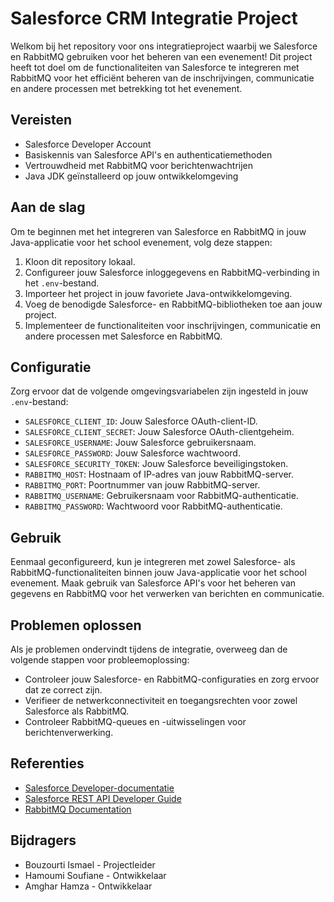 # Salesforce CRM Integratie Project

Welkom bij het repository voor ons integratieproject waarbij we Salesforce en RabbitMQ gebruiken voor het beheren van een evenement! Dit project heeft tot doel om de functionaliteiten van Salesforce te integreren met RabbitMQ voor het efficiënt beheren van de inschrijvingen, communicatie en andere processen met betrekking tot het evenement.

## Vereisten
- Salesforce Developer Account
- Basiskennis van Salesforce API's en authenticatiemethoden
- Vertrouwdheid met RabbitMQ voor berichtenwachtrijen
- Java JDK geïnstalleerd op jouw ontwikkelomgeving

## Aan de slag
Om te beginnen met het integreren van Salesforce en RabbitMQ in jouw Java-applicatie voor het school evenement, volg deze stappen:
1. Kloon dit repository lokaal.
2. Configureer jouw Salesforce inloggegevens en RabbitMQ-verbinding in het `.env`-bestand.
3. Importeer het project in jouw favoriete Java-ontwikkelomgeving.
4. Voeg de benodigde Salesforce- en RabbitMQ-bibliotheken toe aan jouw project.
5. Implementeer de functionaliteiten voor inschrijvingen, communicatie en andere processen met Salesforce en RabbitMQ.

## Configuratie
Zorg ervoor dat de volgende omgevingsvariabelen zijn ingesteld in jouw `.env`-bestand:
- `SALESFORCE_CLIENT_ID`: Jouw Salesforce OAuth-client-ID.
- `SALESFORCE_CLIENT_SECRET`: Jouw Salesforce OAuth-clientgeheim.
- `SALESFORCE_USERNAME`: Jouw Salesforce gebruikersnaam.
- `SALESFORCE_PASSWORD`: Jouw Salesforce wachtwoord.
- `SALESFORCE_SECURITY_TOKEN`: Jouw Salesforce beveiligingstoken.
- `RABBITMQ_HOST`: Hostnaam of IP-adres van jouw RabbitMQ-server.
- `RABBITMQ_PORT`: Poortnummer van jouw RabbitMQ-server.
- `RABBITMQ_USERNAME`: Gebruikersnaam voor RabbitMQ-authenticatie.
- `RABBITMQ_PASSWORD`: Wachtwoord voor RabbitMQ-authenticatie.

## Gebruik
Eenmaal geconfigureerd, kun je integreren met zowel Salesforce- als RabbitMQ-functionaliteiten binnen jouw Java-applicatie voor het school evenement. Maak gebruik van Salesforce API's voor het beheren van gegevens en RabbitMQ voor het verwerken van berichten en communicatie.

## Problemen oplossen
Als je problemen ondervindt tijdens de integratie, overweeg dan de volgende stappen voor probleemoplossing:
- Controleer jouw Salesforce- en RabbitMQ-configuraties en zorg ervoor dat ze correct zijn.
- Verifieer de netwerkconnectiviteit en toegangsrechten voor zowel Salesforce als RabbitMQ.
- Controleer RabbitMQ-queues en -uitwisselingen voor berichtenverwerking.

## Referenties
- [Salesforce Developer-documentatie](https://developer.salesforce.com/docs)
- [Salesforce REST API Developer Guide](https://developer.salesforce.com/docs/atlas.en-us.api_rest/)
- [RabbitMQ Documentation](https://www.rabbitmq.com/documentation.html)



## Bijdragers
- Bouzourti Ismael - Projectleider 
- Hamoumi Soufiane - Ontwikkelaar
- Amghar Hamza - Ontwikkelaar 
